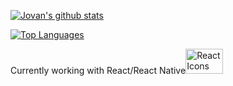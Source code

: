 [![Jovan's github stats](https://github-readme-stats.vercel.app/api?username=jovanshandro&count_private=true&show_icons=true)](https://github.com/anuraghazra/github-readme-stats)

[![Top Languages](https://github-readme-stats.vercel.app/api/top-langs/?username=jovanshandro&layout=compact&hide=html)](https://github.com/anuraghazra/github-readme-stats)

Currently working with React/React Native<img src="https://upload.wikimedia.org/wikipedia/commons/thumb/a/a7/React-icon.svg/512px-React-icon.svg.png" alt="React Icons" height="40" width="60">
